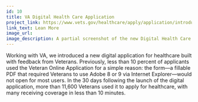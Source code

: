 ```yaml
---
id: 10
title: VA Digital Health Care Application 
project_link: https://www.vets.gov/healthcare/apply/application/introduction
link_text: Lean More
image_url: 
image_description: A partial screenshot of the new Digital Health Care application for Veterans
---
```


Working with VA, we introduced a new digital application for healthcare built with feedback from Veterans.
Previously, less than 10 percent of applicants used the Veteran Online Application for a simple reason: 
the form—a fillable PDF that required Veterans to use Adobe 8 or 9 via Internet Explorer—would not open 
for most users. In the 30 days following the launch of the digital application, more than 11,600 Veterans
used it to apply for healthcare, with many receiving coverage in less than 10 minutes.
